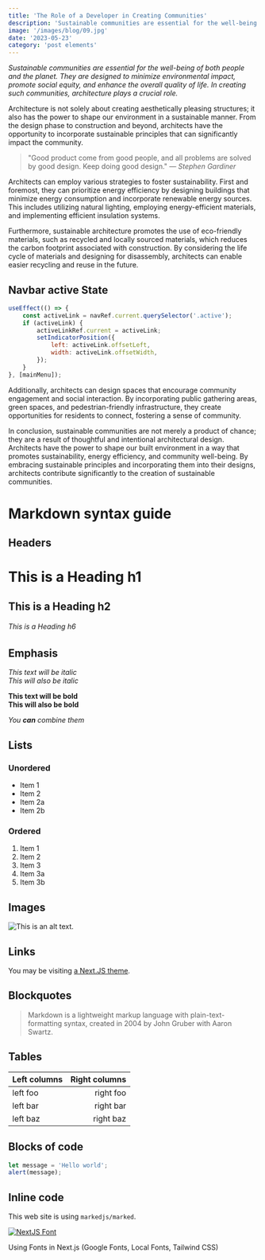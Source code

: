 ```yaml
---
title: 'The Role of a Developer in Creating Communities'
description: 'Sustainable communities are essential for the well-being of both people and the planet'
image: '/images/blog/09.jpg'
date: '2023-05-23'
category: 'post elements'
---
```


_Sustainable communities are essential for the well-being of both people and the planet. They are designed to minimize environmental impact, promote social equity, and enhance the overall quality of life. In creating such communities, architecture plays a crucial role._

Architecture is not solely about creating aesthetically pleasing structures; it also has the power to shape our environment in a sustainable manner. From the design phase to construction and beyond, architects have the opportunity to incorporate sustainable principles that can significantly impact the community.

> "Good product come from good people, and all problems are solved by good design. Keep doing good design."
> <cite>— Stephen Gardiner</cite>

Architects can employ various strategies to foster sustainability. First and foremost, they can prioritize energy efficiency by designing buildings that minimize energy consumption and incorporate renewable energy sources. This includes utilizing natural lighting, employing energy-efficient materials, and implementing efficient insulation systems.

Furthermore, sustainable architecture promotes the use of eco-friendly materials, such as recycled and locally sourced materials, which reduces the carbon footprint associated with construction. By considering the life cycle of materials and designing for disassembly, architects can enable easier recycling and reuse in the future.

## Navbar active State

```javascript
useEffect(() => {
    const activeLink = navRef.current.querySelector('.active');
    if (activeLink) {
        activeLinkRef.current = activeLink;
        setIndicatorPosition({
            left: activeLink.offsetLeft,
            width: activeLink.offsetWidth,
        });
    }
}, [mainMenu]);
```

Additionally, architects can design spaces that encourage community engagement and social interaction. By incorporating public gathering areas, green spaces, and pedestrian-friendly infrastructure, they create opportunities for residents to connect, fostering a sense of community.

In conclusion, sustainable communities are not merely a product of chance; they are a result of thoughtful and intentional architectural design. Architects have the power to shape our built environment in a way that promotes sustainability, energy efficiency, and community well-being. By embracing sustainable principles and incorporating them into their designs, architects contribute significantly to the creation of sustainable communities.

# Markdown syntax guide

## Headers

# This is a Heading h1

## This is a Heading h2

###### This is a Heading h6

## Emphasis

_This text will be italic_  
_This will also be italic_

**This text will be bold**  
**This will also be bold**

_You **can** combine them_

## Lists

### Unordered

-   Item 1
-   Item 2
-   Item 2a
-   Item 2b

### Ordered

1. Item 1
1. Item 2
1. Item 3
1. Item 3a
1. Item 3b

## Images

![This is an alt text.](/images/blog/05.jpg 'This is a sample image.')

## Links

You may be visiting [a Next.JS theme](https://themeforest.net/user/platol).

## Blockquotes

> Markdown is a lightweight markup language with plain-text-formatting syntax, created in 2004 by John Gruber with Aaron Swartz.

## Tables

| Left columns | Right columns |
| ------------ | ------------: |
| left foo     |     right foo |
| left bar     |     right bar |
| left baz     |     right baz |

## Blocks of code

```javascript
let message = 'Hello world';
alert(message);
```

## Inline code

This web site is using `markedjs/marked`.

[![NextJS Font](https://img.youtube.com/vi/L8_98i_bMMA/maxresdefault.jpg)](https://www.youtube.com/watch?v=L8_98i_bMMA)

Using Fonts in Next.js (Google Fonts, Local Fonts, Tailwind CSS)

